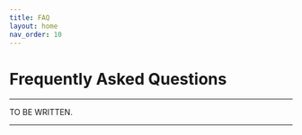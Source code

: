 ```yaml
---
title: FAQ
layout: home
nav_order: 10
---
```


# Frequently Asked Questions

----

TO BE WRITTEN.

<hr/>

[Testscope.io]: https://testscope.io
[Pricing]: https://testscope.io/pricing
[Terms & condition]: https://testscope.io/tc

